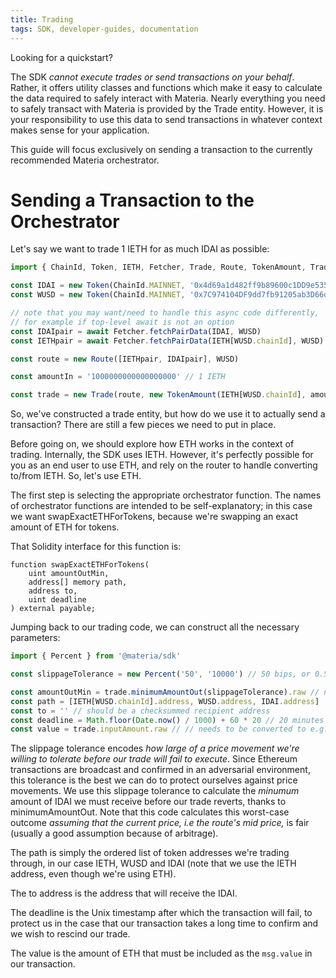 ```yaml
---
title: Trading
tags: SDK, developer-guides, documentation
---
```


Looking for a <Link to='/docs/materia/javascript-SDK/quick-start'>quickstart</Link>?

The SDK _cannot execute trades or send transactions on your behalf_. Rather, it offers utility classes and functions which make it easy to calculate the data required to safely interact with Materia. Nearly everything you need to safely transact with Materia is provided by the <Link to='/docs/materia/SDK/trade'>Trade</Link> entity. However, it is your responsibility to use this data to send transactions in whatever context makes sense for your application.

This guide will focus exclusively on sending a transaction to the <Link to='/docs/materia/smart-contracts/orchestrator'>currently recommended Materia orchestrator</Link>.

# Sending a Transaction to the Orchestrator

Let's say we want to trade 1 IETH for as much IDAI as possible:

```typescript
import { ChainId, Token, IETH, Fetcher, Trade, Route, TokenAmount, TradeType } from '@materia/sdk'

const IDAI = new Token(ChainId.MAINNET, '0x4d69a1d482ff9b89600c1DD9e535538957Cd8E29', 18)
const WUSD = new Token(ChainId.MAINNET, '0x7C974104DF9dd7fb91205ab3D66d15AFf1049DE8', 18)

// note that you may want/need to handle this async code differently,
// for example if top-level await is not an option
const IDAIpair = await Fetcher.fetchPairData(IDAI, WUSD)
const IETHpair = await Fetcher.fetchPairData(IETH[WUSD.chainId], WUSD)

const route = new Route([IETHpair, IDAIpair], WUSD)

const amountIn = '1000000000000000000' // 1 IETH

const trade = new Trade(route, new TokenAmount(IETH[WUSD.chainId], amountIn), TradeType.EXACT_INPUT)
```

So, we've constructed a trade entity, but how do we use it to actually send a transaction? There are still a few pieces we need to put in place.

Before going on, we should explore how ETH works in the context of trading. Internally, the SDK uses IETH. However, it's perfectly possible for you as an end user to use ETH, and rely on the router to handle converting to/from IETH. So, let's use ETH.

The first step is selecting the appropriate orchestrator function. The names of orchestrator functions are intended to be self-explanatory; in this case we want <Link to='/docs/materia/smart-contracts/orchestrator/#swapexactethfortokens'>swapExactETHForTokens</Link>, because we're swapping an exact amount of ETH for tokens.

That Solidity interface for this function is:

```solidity
function swapExactETHForTokens(
    uint amountOutMin,
    address[] memory path,
    address to,
    uint deadline
) external payable;
```

Jumping back to our trading code, we can construct all the necessary parameters:

```typescript
import { Percent } from '@materia/sdk'

const slippageTolerance = new Percent('50', '10000') // 50 bips, or 0.50%

const amountOutMin = trade.minimumAmountOut(slippageTolerance).raw // needs to be converted to e.g. hex
const path = [IETH[WUSD.chainId].address, WUSD.address, IDAI.address]
const to = '' // should be a checksummed recipient address
const deadline = Math.floor(Date.now() / 1000) + 60 * 20 // 20 minutes from the current Unix time
const value = trade.inputAmount.raw // // needs to be converted to e.g. hex
```

The slippage tolerance encodes _how large of a price movement we're willing to tolerate before our trade will fail to execute_. Since Ethereum transactions are broadcast and confirmed in an adversarial environment, this tolerance is the best we can do to protect ourselves against price movements. We use this slippage tolerance to calculate the _minumum_ amount of IDAI we must receive before our trade reverts, thanks to <Link to='/docs/materia/SDK/trade/#minimumamountout-since-204'>minimumAmountOut</Link>. Note that this code calculates this worst-case outcome _assuming that the current price, i.e the route's mid price,_ is fair (usually a good assumption because of arbitrage).

The path is simply the ordered list of token addresses we're trading through, in our case IETH, WUSD and IDAI (note that we use the IETH address, even though we're using ETH). 

The to address is the address that will receive the IDAI.

The deadline is the Unix timestamp after which the transaction will fail, to protect us in the case that our transaction takes a long time to confirm and we wish to rescind our trade.

The value is the amount of ETH that must be included as the `msg.value` in our transaction.
